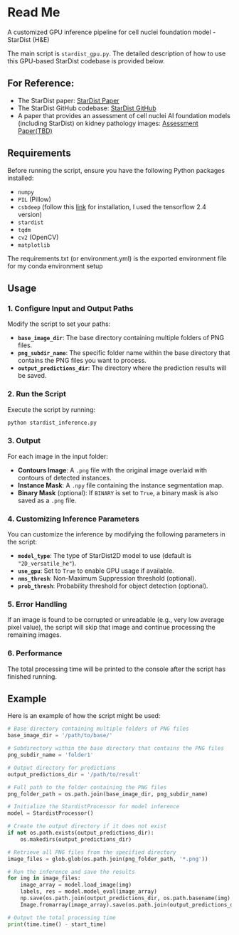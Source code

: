 # Read Me
A customized GPU inference pipeline for cell nuclei foundation model - StarDist (H&E)

The main script is `stardist_gpu.py`. The detailed description of how to use this GPU-based StarDist codebase is provided below.

## For Reference:
- The StarDist paper: [StarDist Paper](https://arxiv.org/abs/2203.02284)
- The StarDist GitHub codebase: [StarDist GitHub](https://github.com/stardist/stardist)
- A paper that provides an assessment of cell nuclei AI foundation models (including StarDist) on kidney pathology images: [Assessment Paper(TBD)](https://example.com/assessment-paper)

## Requirements
Before running the script, ensure you have the following Python packages installed:
- `numpy`
- `PIL` (Pillow)
- `csbdeep` (follow this [link](https://github.com/CSBDeep/CSBDeep/tree/main/extras#conda-environment) for installation, I used the tensorflow 2.4 version)
- `stardist`
- `tqdm`
- `cv2` (OpenCV)
- `matplotlib`
  
The requirements.txt (or environment.yml) is the exported environment file for my conda environment setup

## Usage

### 1. Configure Input and Output Paths
Modify the script to set your paths:
- **`base_image_dir`**: The base directory containing multiple folders of PNG files.
- **`png_subdir_name`**: The specific folder name within the base directory that contains the PNG files you want to process.
- **`output_predictions_dir`**: The directory where the prediction results will be saved.

### 2. Run the Script

Execute the script by running:

```bash
python stardist_inference.py
```

### 3. Output

For each image in the input folder:
- **Contours Image**: A `.png` file with the original image overlaid with contours of detected instances.
- **Instance Mask**: A `.npy` file containing the instance segmentation map.
- **Binary Mask** (optional): If `BINARY` is set to `True`, a binary mask is also saved as a `.png` file.

### 4. Customizing Inference Parameters

You can customize the inference by modifying the following parameters in the script:
- **`model_type`**: The type of StarDist2D model to use (default is `"2D_versatile_he"`).
- **`use_gpu`**: Set to `True` to enable GPU usage if available.
- **`nms_thresh`**: Non-Maximum Suppression threshold (optional).
- **`prob_thresh`**: Probability threshold for object detection (optional).

### 5. Error Handling

If an image is found to be corrupted or unreadable (e.g., very low average pixel value), the script will skip that image and continue processing the remaining images.

### 6. Performance
The total processing time will be printed to the console after the script has finished running.

## Example

Here is an example of how the script might be used:

```python
# Base directory containing multiple folders of PNG files
base_image_dir = '/path/to/base/'

# Subdirectory within the base directory that contains the PNG files
png_subdir_name = 'folder1'

# Output directory for predictions
output_predictions_dir = '/path/to/result'

# Full path to the folder containing the PNG files
png_folder_path = os.path.join(base_image_dir, png_subdir_name)

# Initialize the StardistProcessor for model inference
model = StardistProcessor()

# Create the output directory if it does not exist
if not os.path.exists(output_predictions_dir):
    os.makedirs(output_predictions_dir)

# Retrieve all PNG files from the specified directory
image_files = glob.glob(os.path.join(png_folder_path, '*.png'))

# Run the inference and save the results
for img in image_files:
    image_array = model.load_image(img)
    labels, res = model.model_eval(image_array)
    np.save(os.path.join(output_predictions_dir, os.path.basename(img).replace(".png", "_contours.npy")), labels)
    Image.fromarray(image_array).save(os.path.join(output_predictions_dir, os.path.basename(img).replace(".png", "_contours.png")))

# Output the total processing time
print(time.time() - start_time)
```

